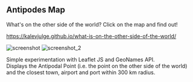 ## Antipodes Map

What's on the other side of the world? Click on the map and find out!

https://kalevjulge.github.io/what-is-on-the-other-side-of-the-world/

![screenshot](https://github.com/KalevJulge/antipodes-map/assets/99997528/03fa01ee-8d50-4281-9322-63259c6b57c9)
![screenshot_2](https://github.com/KalevJulge/antipodes-map/assets/99997528/3c01b26a-0b35-4a1a-9905-29280b4922a6)


Simple experimentation with Leaflet JS and GeoNames API. \
Displays the Antipodal Point (i.e. the point on the other side of the world) and the closest town, airport and port within 300 km radius.
